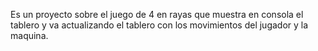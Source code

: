 Es un proyecto sobre el juego de 4 en rayas que muestra en consola el tablero y va actualizando el tablero con los movimientos del jugador y la maquina.
